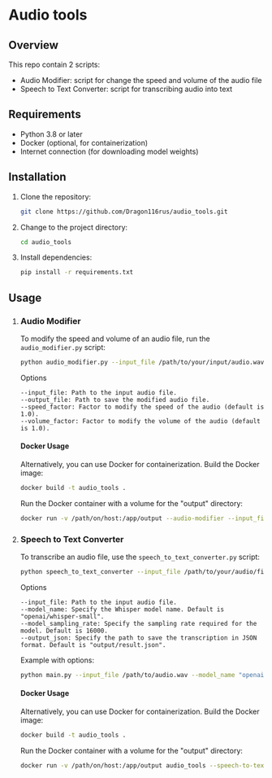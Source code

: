 # Audio tools

## Overview

This repo contain 2 scripts: 
- Audio Modifier: script for change the speed and volume of the audio file
- Speech to Text Converter: script for transcribing audio into text

## Requirements

- Python 3.8 or later
- Docker (optional, for containerization)
- Internet connection (for downloading model weights)

## Installation

1. Clone the repository:

    ```bash
    git clone https://github.com/Dragon116rus/audio_tools.git
    ```

2. Change to the project directory:

    ```bash
    cd audio_tools
    ```

3. Install dependencies:

    ```bash
    pip install -r requirements.txt
    ```

## Usage

1. ### Audio Modifier

    To modify the speed and volume of an audio file, run the `audio_modifier.py` script:

    ```bash
    python audio_modifier.py --input_file /path/to/your/input/audio.wav --output_file /path/to/output/audio_modified.wav --speed_factor 1.5 --volume_factor 0.8
    ```

    Options
    ```
    --input_file: Path to the input audio file.
    --output_file: Path to save the modified audio file.
    --speed_factor: Factor to modify the speed of the audio (default is 1.0).
    --volume_factor: Factor to modify the volume of the audio (default is 1.0).
    ```

    #### Docker Usage
    Alternatively, you can use Docker for containerization. Build the Docker image:

    ```bash
    docker build -t audio_tools .
    ```

    Run the Docker container with a volume for the "output" directory:
    ```bash
    docker run -v /path/on/host:/app/output --audio-modifier --input_file /path/on/container/audio.wav --output_file /app/output/audio_modified.wav --speed_factor 2.0 --volume_factor 0.5
    ```


2. ### Speech to Text Converter

    To transcribe an audio file, use the `speech_to_text_converter.py` script:

    ```bash
    python speech_to_text_converter --input_file /path/to/your/audio/file.wav
    ```

    Options
    ```
    --input_file: Path to the input audio file.    
    --model_name: Specify the Whisper model name. Default is "openai/whisper-small".
    --model_sampling_rate: Specify the sampling rate required for the model. Default is 16000.
    --output_json: Specify the path to save the transcription in JSON format. Default is "output/result.json".
    ```

    Example with options:
    ```bash
    python main.py --input_file /path/to/audio.wav --model_name "openai/whisper-medium" --model_sampling_rate 16000 --output_json /path/to/output.json
    ```

    #### Docker Usage
    Alternatively, you can use Docker for containerization. Build the Docker image:

    ```bash
    docker build -t audio_tools .
    ```

    Run the Docker container with a volume for the "output" directory:
    ```bash
    docker run -v /path/on/host:/app/output audio_tools --speech-to-text --input_file /path/on/container/audio.wav --model_name "openai/whisper-medium" --model_sampling_rate 16000 --output_json /app/output/output.json
    ```


